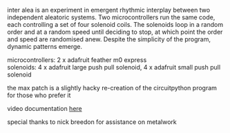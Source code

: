 inter alea is an experiment in emergent rhythmic interplay between two independent aleatoric systems. Two microcontrollers run the same code, each controlling a set of four solenoid coils. The solenoids loop in a random order and at a random speed until deciding to stop, at which point the order and speed are randomised anew. Despite the simplicity of the program, dynamic patterns emerge.

microcontrollers: 2 x adafruit feather m0 express  
solenoids: 4 x adafruit large push pull solenoid, 4 x adafruit small push pull solenoid

the max patch is a slightly hacky re-creation of the circuitpython program for those who prefer it

video documentation [here](https://vimeo.com/833479979)

special thanks to nick breedon for assistance on metalwork